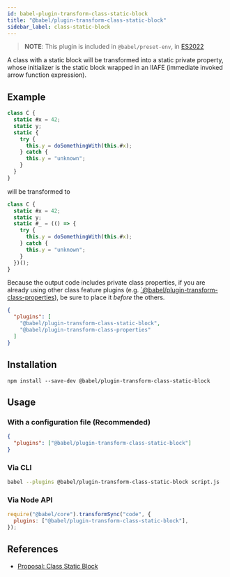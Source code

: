 ```yaml
---
id: babel-plugin-transform-class-static-block
title: "@babel/plugin-transform-class-static-block"
sidebar_label: class-static-block
---
```


> **NOTE**: This plugin is included in `@babel/preset-env`, in [ES2022](https://github.com/tc39/proposals/blob/master/finished-proposals.md)

A class with a static block will be transformed into a static private property, whose initializer is the static block wrapped in an IIAFE (immediate invoked arrow function expression).

## Example

```js title="JavaScript"
class C {
  static #x = 42;
  static y;
  static {
    try {
      this.y = doSomethingWith(this.#x);
    } catch {
      this.y = "unknown";
    }
  }
}
```

will be transformed to

```js title="JavaScript"
class C {
  static #x = 42;
  static y;
  static #_ = (() => {
    try {
      this.y = doSomethingWith(this.#x);
    } catch {
      this.y = "unknown";
    }
  })();
}
```

Because the output code includes private class properties, if you are already using other class feature plugins (e.g. [`@babel/plugin-transform-class-properties](plugin-transform-class-properties.md)), be sure to place it _before_ the others.

```json title="babel.config.json"
{
  "plugins": [
    "@babel/plugin-transform-class-static-block",
    "@babel/plugin-transform-class-properties"
  ]
}
```

## Installation

```shell npm2yarn
npm install --save-dev @babel/plugin-transform-class-static-block
```

## Usage

### With a configuration file (Recommended)

```json title="babel.config.json"
{
  "plugins": ["@babel/plugin-transform-class-static-block"]
}
```

### Via CLI

```sh title="Shell"
babel --plugins @babel/plugin-transform-class-static-block script.js
```

### Via Node API

```js title="JavaScript"
require("@babel/core").transformSync("code", {
  plugins: ["@babel/plugin-transform-class-static-block"],
});
```

## References

- [Proposal: Class Static Block](https://github.com/tc39/proposal-class-static-block)

